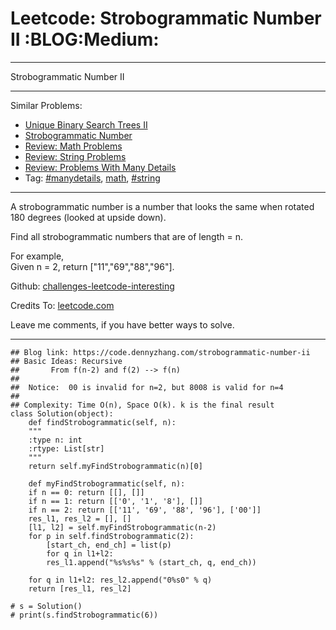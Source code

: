 
# Leetcode: Strobogrammatic Number II     :BLOG:Medium:

---

Strobogrammatic Number II  

---

Similar Problems:  

-   [Unique Binary Search Trees II](https://code.dennyzhang.com/unique-binary-search-trees-ii)
-   [Strobogrammatic Number](https://code.dennyzhang.com/strobogrammatic-number)
-   [Review: Math Problems](https://code.dennyzhang.com/review-math)
-   [Review: String Problems](https://code.dennyzhang.com/review-string)
-   [Review: Problems With Many Details](https://code.dennyzhang.com/review-manydetails)
-   Tag: [#manydetails](https://code.dennyzhang.com/tag/manydetails), [math](https://code.dennyzhang.com/tag/math), [#string](https://code.dennyzhang.com/tag/string)

---

A strobogrammatic number is a number that looks the same when rotated 180 degrees (looked at upside down).  

Find all strobogrammatic numbers that are of length = n.  

For example,  
Given n = 2, return ["11","69","88","96"].  

Github: [challenges-leetcode-interesting](https://github.com/DennyZhang/challenges-leetcode-interesting/tree/master/problems/strobogrammatic-number-ii)  

Credits To: [leetcode.com](https://leetcode.com/problems/strobogrammatic-number-ii/description/)  

Leave me comments, if you have better ways to solve.  

---

    ## Blog link: https://code.dennyzhang.com/strobogrammatic-number-ii
    ## Basic Ideas: Recursive
    ##       From f(n-2) and f(2) --> f(n)
    ##
    ##  Notice:  00 is invalid for n=2, but 8008 is valid for n=4
    ##
    ## Complexity: Time O(n), Space O(k). k is the final result
    class Solution(object):
        def findStrobogrammatic(self, n):
    	"""
    	:type n: int
    	:rtype: List[str]
    	"""
    	return self.myFindStrobogrammatic(n)[0]
    
        def myFindStrobogrammatic(self, n):
    	if n == 0: return [[], []]
    	if n == 1: return [['0', '1', '8'], []]
    	if n == 2: return [['11', '69', '88', '96'], ['00']]
    	res_l1, res_l2 = [], []
    	[l1, l2] = self.myFindStrobogrammatic(n-2)
    	for p in self.findStrobogrammatic(2):
    	    [start_ch, end_ch] = list(p)
    	    for q in l1+l2:
    		res_l1.append("%s%s%s" % (start_ch, q, end_ch))
    
    	for q in l1+l2: res_l2.append("0%s0" % q)
    	return [res_l1, res_l2]
    
    # s = Solution()
    # print(s.findStrobogrammatic(6))

